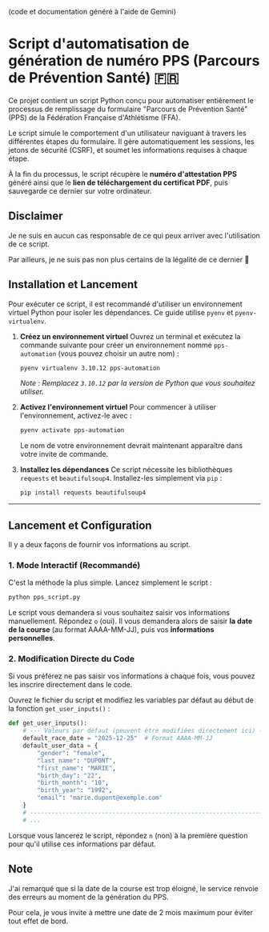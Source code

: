 (code et documentation généré à l'aide de Gemini)

# Script d'automatisation de génération de numéro PPS (Parcours de Prévention Santé) 🇫🇷

Ce projet contient un script Python conçu pour automatiser entièrement le processus de remplissage du formulaire "Parcours de Prévention Santé" (PPS) de la Fédération Française d'Athlétisme (FFA).

Le script simule le comportement d'un utilisateur naviguant à travers les différentes étapes du formulaire. Il gère automatiquement les sessions, les jetons de sécurité (CSRF), et soumet les informations requises à chaque étape.

À la fin du processus, le script récupère le **numéro d'attestation PPS** généré ainsi que le **lien de téléchargement du certificat PDF**, puis sauvegarde ce dernier sur votre ordinateur.

## Disclaimer

Je ne suis en aucun cas responsable de ce qui peux arriver avec l'utilisation de ce script.

Par ailleurs, je ne suis pas non plus certains de la légalité de ce dernier :shrug:

## Installation et Lancement

Pour exécuter ce script, il est recommandé d'utiliser un environnement virtuel Python pour isoler les dépendances. Ce guide utilise `pyenv` et `pyenv-virtualenv`.

1. **Créez un environnement virtuel**
    Ouvrez un terminal et exécutez la commande suivante pour créer un environnement nommé `pps-automation` (vous pouvez choisir un autre nom) :

    ```bash
    pyenv virtualenv 3.10.12 pps-automation
    ```

    *Note : Remplacez `3.10.12` par la version de Python que vous souhaitez utiliser.*

2. **Activez l'environnement virtuel**
    Pour commencer à utiliser l'environnement, activez-le avec :

    ```bash
    pyenv activate pps-automation
    ```

    Le nom de votre environnement devrait maintenant apparaître dans votre invite de commande.

3. **Installez les dépendances**
    Ce script nécessite les bibliothèques `requests` et `beautifulsoup4`. Installez-les simplement via `pip` :

    ```bash
    pip install requests beautifulsoup4
    ```

---

## Lancement et Configuration

Il y a deux façons de fournir vos informations au script.

### 1\. Mode Interactif (Recommandé)

C'est la méthode la plus simple. Lancez simplement le script :

```bash
python pps_script.py
```

Le script vous demandera si vous souhaitez saisir vos informations manuellement. Répondez `o` (oui). Il vous demandera alors de saisir **la date de la course** (au format AAAA-MM-JJ), puis vos **informations personnelles**.

### 2\. Modification Directe du Code

Si vous préférez ne pas saisir vos informations à chaque fois, vous pouvez les inscrire directement dans le code.

Ouvrez le fichier du script et modifiez les variables par défaut au début de la fonction `get_user_inputs()` :

```python
def get_user_inputs():
    # --- Valeurs par défaut (peuvent être modifiées directement ici) ---
    default_race_date = "2025-12-25"  # Format AAAA-MM-JJ
    default_user_data = {
        "gender": "female",
        "last_name": "DUPONT",
        "first_name": "MARIE",
        "birth_day": "22",
        "birth_month": "10",
        "birth_year": "1992",
        "email": "marie.dupont@exemple.com"
    }
    # -----------------------------------------------------------------
    # ...
```

Lorsque vous lancerez le script, répondez `n` (non) à la première question pour qu'il utilise ces informations par défaut.

## Note

J'ai remarqué que si la date de la course est trop éloigné, le service renvoie des erreurs au moment de la génération du PPS.

Pour cela, je vous invite à mettre une date de 2 mois maximum pour éviter tout effet de bord.
